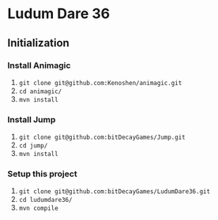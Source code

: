 # Ludum Dare 36

## Initialization

### Install Animagic
1. ```git clone git@github.com:Kenoshen/animagic.git```
2. ```cd animagic/```
3. ```mvn install```

### Install Jump
1. ```git clone git@github.com:bitDecayGames/Jump.git```
2. ```cd jump/```
3. ```mvn install```

### Setup this project
1. ```git clone git@github.com:bitDecayGames/LudumDare36.git```
2. ```cd ludumdare36/```
3. ```mvn compile```